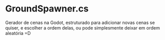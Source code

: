 # GroundSpawner.cs
Gerador de cenas na Godot, estruturado para adicionar novas cenas se quiser, e escolher a ordem delas, ou pode simplesmente deixar em ordem aleatória =D
